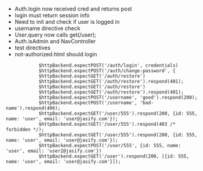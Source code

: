 - Auth.login now received cred and returns post
- login must return session info
- Need to init and check if user is logged in
- username directive check
- User.query now calls get(/user);
- Auth.isAdmin and NavController
- test directives
- not-authorized.html should login

```
            $httpBackend.expectPOST('/auth/login', credentials)
            $httpBackend.expectPOST('/auth/change-password', {
            $httpBackend.expectGET('/auth/restore')
            $httpBackend.expectGET('/auth/restore').respond(401);
            $httpBackend.expectGET('/auth/restore')
            $httpBackend.expectGET('/auth/restore').respond(401);
            $httpBackend.expectPOST('/username', 'good').respond(200);
            $httpBackend.expectPOST('/username', 'bad-name').respond(406);
            $httpBackend.expectGET('/user/555').respond(200, {id: 555, name: 'user', email: 'user@jasify.com'});
            $httpBackend.expectGET('/user/555').respond(403 /* forbidden */);
            $httpBackend.expectGET('/user/555').respond(200, {id: 555, name: 'user', email: 'user@jasify.com'});
            $httpBackend.expectPOST('/user/555', {id: 555, name: 'user', email: 'user2@jasify.com'})
            $httpBackend.expectGET('/user').respond(200, [{id: 555, name: 'user', email: 'user@jasify.com'}]);
```